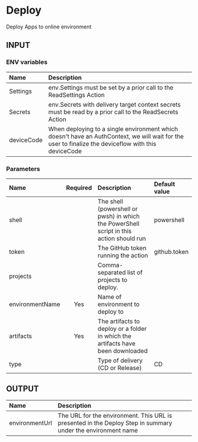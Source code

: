 # Deploy
Deploy Apps to online environment

## INPUT

### ENV variables
| Name | Description |
| :-- | :-- |
| Settings | env.Settings must be set by a prior call to the ReadSettings Action |
| Secrets | env.Secrets with delivery target context secrets must be read by a prior call to the ReadSecrets Action |
| deviceCode | When deploying to a single environment which doesn't have an AuthContext, we will wait for the user to finalize the deviceflow with this deviceCode |

### Parameters
| Name | Required | Description | Default value |
| :-- | :-: | :-- | :-- |
| shell | | The shell (powershell or pwsh) in which the PowerShell script in this action should run | powershell |
| token | | The GitHub token running the action | github.token |
| projects | | Comma-separated list of projects to deploy. | |
| environmentName | Yes | Name of environment to deploy to |
| artifacts | Yes | The artifacts to deploy or a folder in which the artifacts have been downloaded | |
| type | | Type of delivery (CD or Release) | CD |

## OUTPUT
| Name | Description |
| :-- | :-- |
| environmentUrl | The URL for the environment. This URL is presented in the Deploy Step in summary under the environment name |
